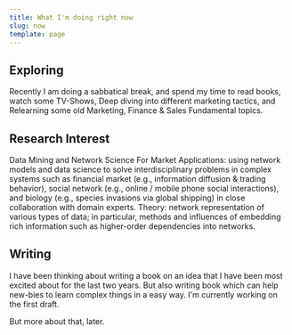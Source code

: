 ```yaml
---
title: What I'm doing right now
slug: now
template: page
---
```



## Exploring

Recently I am doing a sabbatical break, and spend my time to read books, watch some TV-Shows, Deep diving into different marketing tactics, and Relearning some old Marketing, Finance & Sales Fundamental topics.

## Research Interest

Data Mining and Network Science For Market
Applications: using network models and data science to solve interdisciplinary problems in complex systems such as financial market (e.g., information diffusion & trading behavior), social network (e.g., online / mobile phone social interactions), and biology (e.g., species invasions via global shipping) in close collaboration with domain experts.
Theory: network representation of various types of data; in particular, methods and influences of embedding rich information such as higher-order dependencies into networks.

## Writing

I have been thinking about writing a book on an idea that I have been most excited about for the last two years. But also writing book which can help new-bies to learn complex things in a easy way. I'm currently working on the first draft.

But more about that, later.